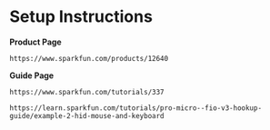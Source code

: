 # Setup Instructions

**Product Page**

	https://www.sparkfun.com/products/12640

**Guide Page**

	https://www.sparkfun.com/tutorials/337

	https://learn.sparkfun.com/tutorials/pro-micro--fio-v3-hookup-guide/example-2-hid-mouse-and-keyboard
